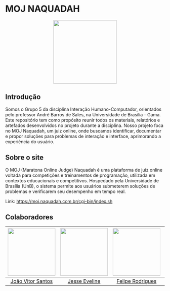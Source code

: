 # MOJ NAQUADAH
<div align="center">
    <img src="https://moj.naquadah.com.br/images/logo_moj.png" width="200px">
</div>


## Introdução

Somos o Grupo 5 da disciplina Interação Humano-Computador, orientados pelo professor André Barros de Sales, na Universidade de Brasília - Gama. Este repositório tem como propósito reunir todos os materiais, relatórios e artefados desenvolvidos no projeto durante a disciplina. Nosso projeto foca no MOJ Naquadah, um juiz online, onde buscamos identificar, documentar e propor soluções para problemas de interação e interface, aprimorando a experiência do usuário.

## Sobre o site

O MOJ (Maratona Online Judge) Naquadah é uma plataforma de juiz online voltada para competições e treinamentos de programação, utilizada em contextos educacionais e competitivos. Hospedado pela Universidade de Brasília (UnB), o sistema permite aos usuários submeterem soluções de problemas e verificarem seu desempenho em tempo real.

Link: https://moj.naquadah.com.br/cgi-bin/index.sh

## Colaboradores

| <img src="https://github.com/Jauzimm.png" width="150px" > | <img src="https://github.com/xzxjesse.png" width="150px"> | <img src="https://github.com/felipeJRdev.png" width="150px"> | <img src="https://github.com/Marcelo-Adrian.png" width="150px"> | <img src="https://github.com/Ruan-Carvalho.png" width="150px"> |
| :-------------------------------------------------------: | :-------------------------------------------------------: | :----------------------------------------------------------: | :-------------------------------------------------------------: | :------------------------------------------------------------: |
| [João Vitor Santos](https://github.com/Jauzimm) | [Jesse Eveline](https://github.com/xzxjesse) | [Felipe Rodrigues](https://github.com/felipeJRdev) | [Marcelo Adrian](https://github.com/Marcelo-Adrian) | [Ruan Carvalho](https://github.com/Ruan-Carvalho)
